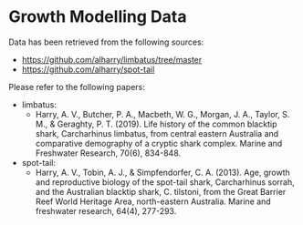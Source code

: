 # Growth Modelling Data

Data has been retrieved from the following sources:

* https://github.com/alharry/limbatus/tree/master
* https://github.com/alharry/spot-tail

Please refer to the following papers:

* limbatus: 
  * Harry, A. V., Butcher, P. A., Macbeth, W. G., Morgan, J. A., Taylor, S. M., & Geraghty, P. T. (2019). Life history of the common blacktip shark, Carcharhinus limbatus, from central eastern Australia and comparative demography of a cryptic shark complex. Marine and Freshwater Research, 70(6), 834-848.
* spot-tail: 
  * Harry, A. V., Tobin, A. J., & Simpfendorfer, C. A. (2013). Age, growth and reproductive biology of the spot-tail shark, Carcharhinus sorrah, and the Australian blacktip shark, C. tilstoni, from the Great Barrier Reef World Heritage Area, north-eastern Australia. Marine and freshwater research, 64(4), 277-293.